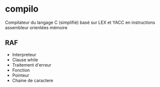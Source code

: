# compilo
Compilateur du langage C (simplifié) basé sur LEX et YACC en instructions assembleur orientées mémoire

## RAF
* Interpreteur
* Clause while
* Traitement d'erreur
* Fonction
* Pointeur
* Chaine de caractere